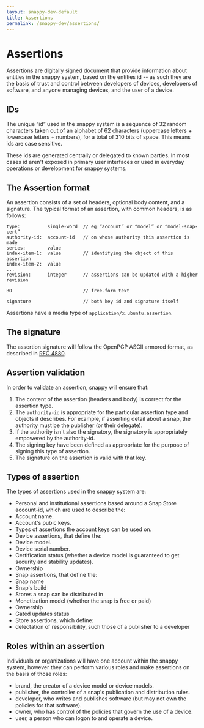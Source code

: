 ```yaml
---
layout: snappy-dev-default
title: Assertions
permalink: /snappy-dev/assertions/
---
```

# Assertions

Assertions are digitally signed document that provide information about entities in the snappy system, based on the entities id -- as such they are the basis of trust and control between developers of devices, developers of software, and anyone managing devices, and the user of a device.

## IDs

The unique “id” used in the snappy system is a sequence of 32 random characters taken out of an alphabet of 62 characters (uppercase letters + lowercase letters + numbers), for a total of 310 bits of space. This means ids are case sensitive.

These ids are generated centrally or delegated to known parties. In most cases
id aren't exposed in primary user interfaces or used in everyday operations or development for snappy systems.

## The Assertion format

An assertion consists of a set of headers, optional body content, and a signature. The typical format of an assertion, with common headers, is as follows:

    type:          single-word  // eg “account” or “model” or “model-snap-cert”
    authority-id:  account-id   // on whose authority this assertion is made
    series:        value
    index-item-1:  value        // identifying the object of this assertion
    index-item-2:  value
    ...
    revision:      integer      // assertions can be updated with a higher revision
    
    BO                          // free-form text
    
    signature                   // both key id and signature itself

Assertions have a media type of `application/x.ubuntu.assertion`.

## The signature

The assertion signature will follow the OpenPGP ASCII armored format, as described in [RFC 4880](https://tools.ietf.org/html/rfc4880).

## Assertion validation
In order to validate an assertion, snappy will ensure that:

1. The content of the assertion (headers and body) is correct for the assertion type.
2. The `authority-id` is appropriate for the particular assertion type and objects it describes. For example, if asserting detail about a snap, the authority must be the publisher (or their delegate).
3. If the authority isn't also the signatory, the signatory is appropriately empowered by the authority-id.
4. The signing key have been defined as appropriate for the purpose of signing this type of assertion.
5. The signature on the assertion is valid with that key.

## Types of assertion

The types of assertions used in the snappy system are:

- Personal and institutional assertions based around a Snap Store account-id, which are used to describe the:
 - Account name.
 - Account's pubic keys.
 - Types of assertions the account keys can be used on. 
- Device assertions, that define the:
 - Device model.
 - Device serial number.
 - Certification status (whether a device model is guaranteed to get security and stability updates).
 - Ownership
- Snap assertions, that define the:
 - Snap name 
 - Snap's build
 - Stores a snap can be distributed in
 - Monetization model (whether the snap is free or paid)
 - Ownership
 - Gated updates status
- Store assertions, which define:
 - delectation of responsibility, such those of a publisher to a developer

## Roles within an assertion

Individuals or organizations will have one account within the snappy system, however they can perform various roles and make assertions on the basis of those roles:

- brand, the creator of a device model or device models.
- publisher, the controller of a snap's publication and distribution rules.
- developer, who writes and publishes software (but may not own the policies for that software).
- owner, who has control of the policies that govern the use of a device.
- user, a person who can logon to and operate a device. 
 

 
